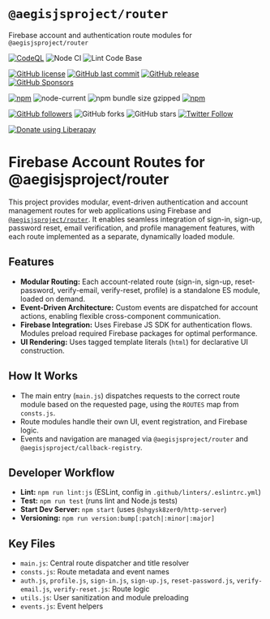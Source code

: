 # `@aegisjsproject/router`

Firebase account and authentication route modules for `@aegisjsproject/router`

[![CodeQL](https://github.com/AegisJSProject/firebase-account-routes/actions/workflows/codeql-analysis.yml/badge.svg)](https://github.com/AegisJSProject/firebase-account-routes/actions/workflows/codeql-analysis.yml)
![Node CI](https://github.com/AegisJSProject/firebase-account-routes/workflows/Node%20CI/badge.svg)
![Lint Code Base](https://github.com/AegisJSProject/firebase-account-routes/workflows/Lint%20Code%20Base/badge.svg)

[![GitHub license](https://img.shields.io/github/license/AegisJSProject/firebase-account-routes.svg)](https://github.com/AegisJSProject/firebase-account-routes/blob/master/LICENSE)
[![GitHub last commit](https://img.shields.io/github/last-commit/AegisJSProject/firebase-account-routes.svg)](https://github.com/AegisJSProject/firebase-account-routes/commits/master)
[![GitHub release](https://img.shields.io/github/release/AegisJSProject/firebase-account-routes?logo=github)](https://github.com/AegisJSProject/firebase-account-routes/releases)
[![GitHub Sponsors](https://img.shields.io/github/sponsors/shgysk8zer0?logo=github)](https://github.com/sponsors/shgysk8zer0)

[![npm](https://img.shields.io/npm/v/@aegisjsproject/firebase-account-routes)](https://www.npmjs.com/package/@aegisjsproject/firebase-account-routes)
![node-current](https://img.shields.io/node/v/@aegisjsproject/firebase-account-routes)
![npm bundle size gzipped](https://img.shields.io/bundlephobia/minzip/@aegisjsproject/firebase-account-routes)
[![npm](https://img.shields.io/npm/dw/@aegisjsproject/firebase-account-routes?logo=npm)](https://www.npmjs.com/package/@aegisjsproject/firebase-account-routes)

[![GitHub followers](https://img.shields.io/github/followers/shgysk8zer0.svg?style=social)](https://github.com/shgysk8zer0)
![GitHub forks](https://img.shields.io/github/forks/AegisJSProject/firebase-account-routes.svg?style=social)
![GitHub stars](https://img.shields.io/github/stars/AegisJSProject/firebase-account-routes.svg?style=social)
[![Twitter Follow](https://img.shields.io/twitter/follow/shgysk8zer0.svg?style=social)](https://twitter.com/shgysk8zer0)

[![Donate using Liberapay](https://img.shields.io/liberapay/receives/shgysk8zer0.svg?logo=liberapay)](https://liberapay.com/shgysk8zer0/donate "Donate using Liberapay")

<!-- - [Security Policy](./.github/SECURITY.md) -->

# Firebase Account Routes for @aegisjsproject/router

This project provides modular, event-driven authentication and account management routes for web applications using Firebase and [`@aegisjsproject/router`](https://github.com/AegisJSProject/router). It enables seamless integration of sign-in, sign-up, password reset, email verification, and profile management features, with each route implemented as a separate, dynamically loaded module.

## Features
- **Modular Routing:** Each account-related route (sign-in, sign-up, reset-password, verify-email, verify-reset, profile) is a standalone ES module, loaded on demand.
- **Event-Driven Architecture:** Custom events are dispatched for account actions, enabling flexible cross-component communication.
- **Firebase Integration:** Uses Firebase JS SDK for authentication flows. Modules preload required Firebase packages for optimal performance.
- **UI Rendering:** Uses tagged template literals (`html`) for declarative UI construction.

## How It Works
- The main entry (`main.js`) dispatches requests to the correct route module based on the requested page, using the `ROUTES` map from `consts.js`.
- Route modules handle their own UI, event registration, and Firebase logic.
- Events and navigation are managed via `@aegisjsproject/router` and `@aegisjsproject/callback-registry`.

## Developer Workflow
- **Lint:** `npm run lint:js` (ESLint, config in `.github/linters/.eslintrc.yml`)
- **Test:** `npm run test` (runs lint and Node.js tests)
- **Start Dev Server:** `npm start` (uses `@shgysk8zer0/http-server`)
- **Versioning:** `npm run version:bump[:patch|:minor|:major]`

## Key Files
- `main.js`: Central route dispatcher and title resolver
- `consts.js`: Route metadata and event names
- `auth.js`, `profile.js`, `sign-in.js`, `sign-up.js`, `reset-password.js`, `verify-email.js`, `verify-reset.js`: Route logic
- `utils.js`: User sanitization and module preloading
- `events.js`: Event helpers
